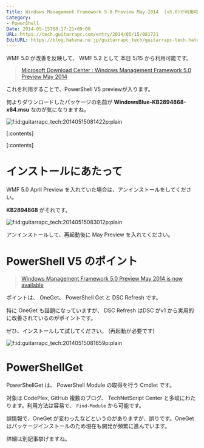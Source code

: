 ```yaml
---
Title: Windows Management Framework 5.0 Preview May 2014  (v5.0)が利用可能になりました
Category:
- PowerShell
Date: 2014-05-15T08:17:21+09:00
URL: https://tech.guitarrapc.com/entry/2014/05/15/081721
EditURL: https://blog.hatena.ne.jp/guitarrapc_tech/guitarrapc-tech.hatenablog.com/atom/entry/12921228815724180657
---
```


WMF 5.0 が改善を反映して、 WMF 5.2 として 本日 5/15 から利用可能です。

> [Microsoft Download Center : Windows Management Framework 5.0 Preview May 2014](https://www.microsoft.com/en-us/download/details.aspx?id=42936)

これを利用することで、PowerShell V5 previewが入ります。

何よりダウンロードしたパッケージの名前が **WindowsBlue-KB2894868-x64.msu** なのが気になりますね。

<p><span itemscope itemtype="https://schema.org/Photograph"><img src="https://cdn-ak.f.st-hatena.com/images/fotolife/g/guitarrapc_tech/20140515/20140515081422.png" alt="f:id:guitarrapc_tech:20140515081422p:plain" title="f:id:guitarrapc_tech:20140515081422p:plain" class="hatena-fotolife" itemprop="image"></span></p>


[:contents]

[:contents]

# インストールにあたって

WMF 5.0 April Preview を入れていた場合は、アンインストールをしてください。

**KB2894868** がそれです。

<p><span itemscope itemtype="https://schema.org/Photograph"><img src="https://cdn-ak.f.st-hatena.com/images/fotolife/g/guitarrapc_tech/20140515/20140515083012.png" alt="f:id:guitarrapc_tech:20140515083012p:plain" title="f:id:guitarrapc_tech:20140515083012p:plain" class="hatena-fotolife" itemprop="image"></span></p>

アンインストールして、再起動後に May Preview を入れてください。

# PowerShell V5 のポイント

> [Windows Management Framework 5.0 Preview May 2014 is now available](https://blogs.msdn.com/b/powershell/archive/2014/05/14/windows-management-framework-5-0-preview-may-2014-is-now-available.aspx)


ポイントは、 OneGet、 PowerShell Get と DSC Refresh です。

特に OneGet も話題になっていますが、 DSC Refresh はDSC がv1 から実用的に改善されているのがポイントです。

ぜひ、インストールして試してください。 (再起動が必要です)

<p><span itemscope itemtype="https://schema.org/Photograph"><img src="https://cdn-ak.f.st-hatena.com/images/fotolife/g/guitarrapc_tech/20140515/20140515081659.png" alt="f:id:guitarrapc_tech:20140515081659p:plain" title="f:id:guitarrapc_tech:20140515081659p:plain" class="hatena-fotolife" itemprop="image"></span></p>

# PowerShellGet

PowerShellGet は、 PowerShell Module の取得を行う Cmdlet です。

対象は CodePlex, GitHub 複数のブログ、 TechNetScript Center と多岐にわたります。利用方法は容易で、 ```Find-Module``` から可能です。

誤情報で、OneGet が変わったなどというのがありますが、誤りです。OneGet はパッケージインストールのため現在も開発が頻繁に進んでいます。

詳細は別記事挙げますね。
